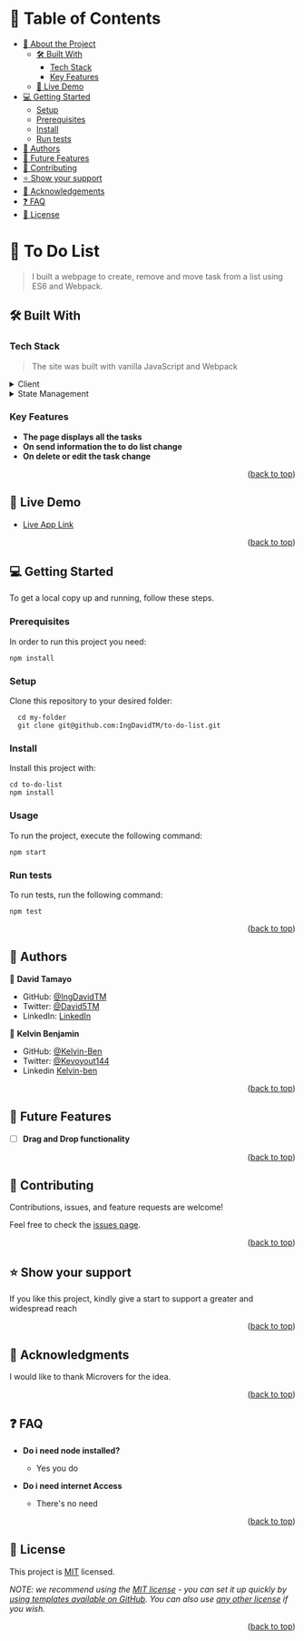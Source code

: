 <a name="readme-top"></a>


# 📗 Table of Contents

- [📖 About the Project](#about-project)
  - [🛠 Built With](#built-with)
    - [Tech Stack](#tech-stack)
    - [Key Features](#key-features)
  - [🚀 Live Demo](#live-demo)
- [💻 Getting Started](#getting-started)
  - [Setup](#setup)
  - [Prerequisites](#prerequisites)
  - [Install](#install)
  - [Run tests](#run-tests)
- [👥 Authors](#authors)
- [🔭 Future Features](#future-features)
- [🤝 Contributing](#contributing)
- [⭐️ Show your support](#support)
- [🙏 Acknowledgements](#acknowledgements)
- [❓ FAQ](#faq)
- [📝 License](#license)

# 📖 To Do List <a name="about-project"></a>

> I built a webpage to create, remove and move task from a list using ES6 and Webpack.


## 🛠 Built With <a name="built-with"></a>

### Tech Stack <a name="tech-stack"></a>

> The site was built with vanilla JavaScript and Webpack

<details>
  <summary>Client</summary>
  <ul>
    <li><a href="https://www.javascript.com/">JavaScript</a></li>
  </ul>
</details>

<details>
  <summary>State Management </summary>
  <ul>
    <li><a href="https://developer.mozilla.org/en-US/docs/Web/API/Window/localStorage">Local Storage</a></li>
  </ul>
</details>



### Key Features <a name="key-features"></a>


- **The page displays all the tasks**
- **On send information the to do list change**
- **On delete or edit the task change**

<p align="right">(<a href="#readme-top">back to top</a>)</p>


## 🚀 Live Demo <a name="live-demo"></a>


- [Live App Link](https://ingdavidtm.github.io/to-do-list/dist/)

<p align="right">(<a href="#readme-top">back to top</a>)</p>


## 💻 Getting Started <a name="getting-started"></a>

To get a local copy up and running, follow these steps.

### Prerequisites

In order to run this project you need:

```
npm install 

```
### Setup

Clone this repository to your desired folder:

```
  cd my-folder
  git clone git@github.com:IngDavidTM/to-do-list.git
```

### Install

Install this project with:


```
cd to-do-list
npm install
```

### Usage

To run the project, execute the following command:

```
npm start
```

### Run tests

To run tests, run the following command:


```
npm test
```

<p align="right">(<a href="#readme-top">back to top</a>)</p>


## 👥 Authors <a name="authors"></a>


👤 **David Tamayo**

- GitHub: [@IngDavidTM](https://github.com/IngDavidTM)
- Twitter: [@David5TM](https://twitter.com/David5TM)
- LinkedIn: [LinkedIn](https://www.linkedin.com/in/ing-david-tamayo)

👤 **Kelvin Benjamin**

- GitHub: [@Kelvin-Ben](https://github.com/Kelvin-Ben)
- Twitter: [@Kevoyout144](https://twitter.com/kevoyout144)
- Linkedin [Kelvin-ben](https://www.linkedin.com/in/kelvin-ben-323043173/)


<p align="right">(<a href="#readme-top">back to top</a>)</p>

## 🔭 Future Features <a name="future-features"></a>


- [ ] **Drag and Drop functionality**

<p align="right">(<a href="#readme-top">back to top</a>)</p>


## 🤝 Contributing <a name="contributing"></a>

Contributions, issues, and feature requests are welcome!

Feel free to check the [issues page](../../issues/).

<p align="right">(<a href="#readme-top">back to top</a>)</p>

<!-- SUPPORT -->

## ⭐️ Show your support <a name="support"></a>

If you like this project, kindly give a start to support a greater and widespread reach

<p align="right">(<a href="#readme-top">back to top</a>)</p>


## 🙏 Acknowledgments <a name="acknowledgements"></a>

I would like to thank Microvers for the idea.

<p align="right">(<a href="#readme-top">back to top</a>)</p>


## ❓ FAQ <a name="faq"></a>


- **Do i need node installed?**

  - Yes you do

- **Do i need internet Access**

  - There's no need

<p align="right">(<a href="#readme-top">back to top</a>)</p>


## 📝 License <a name="license"></a>

This project is [MIT](./LICENSE) licensed.

_NOTE: we recommend using the [MIT license](https://choosealicense.com/licenses/mit/) - you can set it up quickly by [using templates available on GitHub](https://docs.github.com/en/communities/setting-up-your-project-for-healthy-contributions/adding-a-license-to-a-repository). You can also use [any other license](https://choosealicense.com/licenses/) if you wish._

<p align="right">(<a href="#readme-top">back to top</a>)</p>

